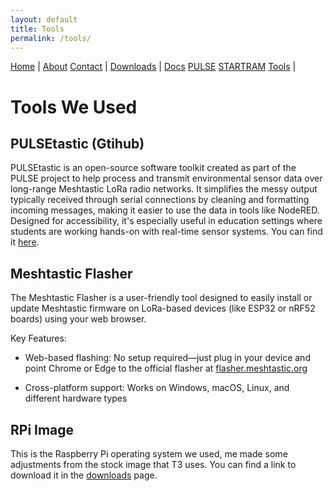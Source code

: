 ```yaml
---
layout: default
title: Tools
permalink: /tools/
---
```

<nav>
  <a href="{{ '/' | relative_url }}">Home</a> |
  <a href="{{ '/about/' | relative_url }}">About</a> 
  <a href="{{ '/contact/' | relative_url }}">Contact</a> |
  <a href="{{ '/downloads/' | relative_url }}">Downloads</a> |
  <a href="{{ '/docs/' | relative_url }}">Docs</a>
  <a href="{{ '/pulse/' | relative_url }}">PULSE</a>
  <a href="{{ '/startram/' | relative_url }}">STARTRAM</a>
  <a href="{{ '/tools/' | relative_url }}">Tools</a> |
</nav>

# Tools We Used

## PULSEtastic (Gtihub)
PULSEtastic is an open-source software toolkit created as part of the PULSE project to help process and transmit environmental sensor data over long-range Meshtastic LoRa radio networks. It simplifies the messy output typically received through serial connections by cleaning and formatting incoming messages, making it easier to use the data in tools like NodeRED. Designed for accessibility, it's especially useful in education settings where students are working hands-on with real-time sensor systems. You can find it [here](https://github.com/uaf-t3/PULSEtastic).


## Meshtastic Flasher
The Meshtastic Flasher is a user-friendly tool designed to easily install or update Meshtastic firmware on LoRa-based devices (like ESP32 or nRF52 boards) using your web browser.

Key Features:
- Web-based flashing: No setup required—just plug in your device and point Chrome or Edge to the official flasher at [flasher.meshtastic.org](flasher.meshtastic.org)

- Cross-platform support: Works on Windows, macOS, Linux, and different hardware types

## RPi Image
This is the Raspberry Pi operating system we used, me made some adjustments from the stock image that T3 uses. You can find a link to download it in the [downloads](https://t3.uaf.edu/pulse-startram/downloads/) page.
